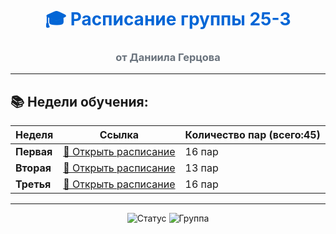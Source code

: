 <div align="center">

# <span style="color: #0366d6">🎓 Расписание группы 25-3</span>
### <span style="color: #6a737d">от Даниила Герцова</span>

</div>

---

## 📚 Недели обучения:

| Неделя | Ссылка | Количество пар (всего:45) |
|--------|--------|---------|
| **Первая** | [📖 Открыть расписание](./labs%201/timetable_1w.md) | 16 пар |
| **Вторая** | [📖 Открыть расписание](./labs%202/timetable_2w.md) | 13 пар |
| **Третья** | [📖 Открыть расписание](./labs%202/timetable_3w.md) | 16 пар |

---


<div align="center">

<img src="https://img.shields.io/badge/Пожалуйста-дайте доп балл-brightgreen" alt="Статус">
<img src="https://img.shields.io/badge/Группа-25--3-blue" alt="Группа">


</div>
